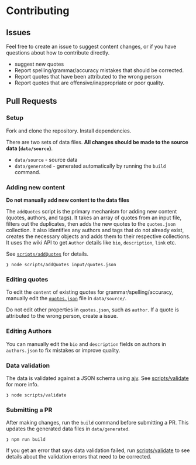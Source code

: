 # Contributing

## Issues

Feel free to create an issue to suggest content changes, or if you have questions about how to contribute directly.

- suggest new quotes
- Report spelling/grammar/accuracy mistakes that should be corrected.
- Report quotes that have been attributed to the wrong person
- Report quotes that are offensive/inappropriate or poor quality.

## Pull Requests

### Setup

Fork and clone the repository. Install dependencies.

There are two sets of data files. **All changes should be made to the source data (`data/source`)**.

- `data/source` - source data
- `data/generated` - generated automatically by running the `build` command.

### Adding new content

**Do not manually add new content to the data files**

The `addQuotes` script is the primary mechanism for adding new content (quotes, authors, and tags). It takes an array of quotes from an input file, filters out the duplicates, then adds the new quotes to the `quotes.json` collection. It also identifies any authors and tags that do not already exist, creates the necessary objects and adds them to their respective collections. It uses the wiki API to get `Author` details like `bio`, `description`, `link` etc.

See [`scripts/addQuotes`](./scripts/addQuotes/README.md) for details.

```SHELL
❯ node scripts/addQuotes input/quotes.json
```

### Editing quotes

To edit the `content` of existing quotes for grammar/spelling/accuracy, manually edit the [`quotes.json`](./data/source/quotes.json) file in `data/source/`.

Do not edit other properties in `quotes.json`, such as `author`. If a quote is attributed to the wrong person, create a issue.

### Editing Authors

You can manually edit the `bio` and `description` fields on authors in `authors.json` to fix mistakes or improve quality.

### Data validation

The data is validated against a JSON schema using [ajv](https://ajv.js.org/). See [scripts/validate](./scripts/validate/README.md) for more info.

```SHELL
❯ node scripts/validate
```

### Submitting a PR

After making changes, run the `build` command before submitting a PR. This updates the generated data files in `data/generated`.

```SHELL
❯ npm run build
```

If you get an error that says data validation failed, run [scripts/validate](./scripts/validate/README.md) to see details about the validation errors that need to be corrected.
